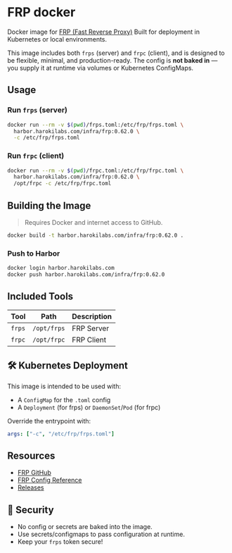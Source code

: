 # FRP docker

Docker image for [FRP (Fast Reverse Proxy)](https://github.com/fatedier/frp)
Built for deployment in Kubernetes or local environments.

This image includes both `frps` (server) and `frpc` (client),
and is designed to be flexible, minimal, and production-ready.
The config is **not baked in** — you supply it at runtime
via volumes or Kubernetes ConfigMaps.

## Usage

### Run `frps` (server)

```bash
docker run --rm -v $(pwd)/frps.toml:/etc/frp/frps.toml \
  harbor.harokilabs.com/infra/frp:0.62.0 \
  -c /etc/frp/frps.toml
```

### Run `frpc` (client)

```bash
docker run --rm -v $(pwd)/frpc.toml:/etc/frp/frpc.toml \
  harbor.harokilabs.com/infra/frp:0.62.0 \
  /opt/frpc -c /etc/frp/frpc.toml
```

## Building the Image

> Requires Docker and internet access to GitHub.

```bash
docker build -t harbor.harokilabs.com/infra/frp:0.62.0 .
```

### Push to Harbor

```bash
docker login harbor.harokilabs.com
docker push harbor.harokilabs.com/infra/frp:0.62.0
```

## Included Tools

| Tool   | Path       | Description    |
|--------|------------|----------------|
| `frps` | `/opt/frps` | FRP Server     |
| `frpc` | `/opt/frpc` | FRP Client     |

## 🛠️ Kubernetes Deployment

This image is intended to be used with:

- A `ConfigMap` for the `.toml` config
- A `Deployment` (for frps) or `DaemonSet`/`Pod` (for frpc)

Override the entrypoint with:

```yaml
args: ["-c", "/etc/frp/frps.toml"]
```

## Resources

- [FRP GitHub](https://github.com/fatedier/frp)
- [FRP Config Reference](https://github.com/fatedier/frp/blob/dev/conf/frps_full.toml)
- [Releases](https://github.com/fatedier/frp/releases)

## 🔐 Security

- No config or secrets are baked into the image.
- Use secrets/configmaps to pass configuration at runtime.
- Keep your `frps` token secure!
